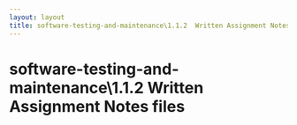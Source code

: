 ```yaml
---
layout: layout
title: software-testing-and-maintenance\1.1.2  Written Assignment Notes files
---
```


# software-testing-and-maintenance\1.1.2  Written Assignment Notes files

